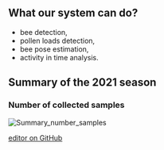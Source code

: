 ## What our system can do?

- bee detection,
- pollen loads detection,
- bee pose estimation,
- activity in time analysis.

## Summary of the 2021 season

### Number of collected samples

![Summary_number_samples](./blob/gh-pages/docs/assets/summary_no_collected_samples.png)


[editor on GitHub](https://github.com/PabloMaj/Computer-vision-system-for-apiary/edit/gh-pages/index.md)
